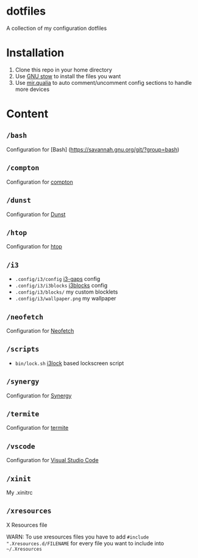 # dotfiles
A collection of my configuration dotfiles
# Installation
1. Clone this repo in your home directory
2. Use [GNU stow](http://www.gnu.org/software/stow/) to install the files you want
2. Use [mir.qualia](https://github.com/darkfeline/mir.qualia) to auto comment/uncomment config sections to handle more devices

# Content
## `/bash`
Configuration for [Bash] (https://savannah.gnu.org/git/?group=bash)
## `/compton`
Configuration for [compton](https://github.com/chjj/compton)
## `/dunst`
Configuration for [Dunst](http://knopwob.org/dunst/index.html)
## `/htop`
Configuration for [htop](http://hisham.hm/htop/)
## `/i3`
* `.config/i3/config` [i3-gaps](https://github.com/Airblader/i3) config
* `.config/i3/i3blocks` [i3blocks](https://github.com/vivien/i3blocks) config
* `.config/i3/blocks/` my custom blocklets
* `.config/i3/wallpaper.png` my wallpaper
## `/neofetch`
Configuration for [Neofetch](https://github.com/dylanaraps/neofetch)
## `/scripts`
* `bin/lock.sh` [i3lock](https://github.com/i3/i3lock) based lockscreen script
## `/synergy`
Configuration for [Synergy](http://symless.com/synergy/)
## `/termite`
Configuration for [termite](https://github.com/thestinger/termite)
## `/vscode`
Configuration for [Visual Studio Code](https://github.com/Microsoft/vscode)
## `/xinit`
My .xinitrc
## `/xresources`
X Resources file

WARN: To use xresources files you have to add `#include ".Xresources.d/FILENAME` for every file you want to include into `~/.Xresources`
